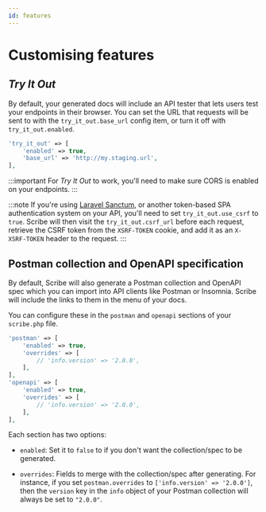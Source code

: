 ```yaml
---
id: features
---
```


# Customising features

## _Try It Out_
By default, your generated docs will include an API tester that lets users test your endpoints in their browser. You can set the URL that requests will be sent to with the `try_it_out.base_url` config item, or turn it off with `try_it_out.enabled`.

```php title=config/scribe.php
'try_it_out' => [
    'enabled' => true,
    'base_url' => 'http://my.staging.url',
],
```

:::important
For _Try It Out_ to work, you'll need to make sure CORS is enabled on your endpoints.
:::

:::note
If you're using [Laravel Sanctum](https://laravel.com/docs/sanctum), or another token-based SPA authentication system on your API, you'll need to set `try_it_out.use_csrf` to `true`. Scribe will then visit the `try_it_out.csrf_url` before each request, retrieve the CSRF token from the `XSRF-TOKEN` cookie, and add it as an `X-XSRF-TOKEN` header to the request.
:::

## Postman collection and OpenAPI specification
By default, Scribe will also generate a Postman collection and OpenAPI spec which you can import into API clients like Postman or Insomnia. Scribe will include the links to them in the menu of your docs.

You can configure these in the `postman` and `openapi` sections of your `scribe.php` file.

```php title=config/scribe.php
'postman' => [
    'enabled' => true,
    'overrides' => [
        // 'info.version' => '2.0.0',
    ],
],
'openapi' => [
    'enabled' => true,
    'overrides' => [
        // 'info.version' => '2.0.0',
    ],
],
```

Each section has two options:
- `enabled`: Set it to `false` to if you don't want the collection/spec to be generated.

- `overrides`: Fields to merge with the collection/spec after generating. For instance, if you set `postman.overrides` to `['info.version' => '2.0.0']`, then the `version` key in the `info` object of your Postman collection will always be set to `"2.0.0"`.
